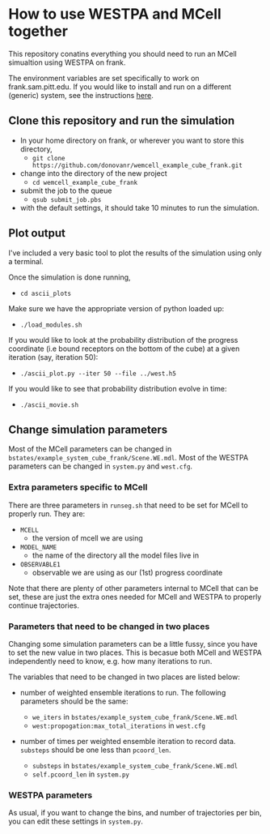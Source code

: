 # How to use WESTPA and MCell together

This repository conatins everything you should need to run an MCell simualtion using WESTPA on frank.

The environment variables are set specifically to work on frank.sam.pitt.edu.
If you would like to install and run on a different (generic) system, see the instructions [here](https://github.com/donovanr/wemcell_example_cube).

## Clone this repository and run the simulation

- In your home directory on frank, or wherever you want to store this directory,
   - `git clone https://github.com/donovanr/wemcell_example_cube_frank.git`
- change into the directory of the new project
   - `cd wemcell_example_cube_frank`
- submit the job to the queue
   - `qsub submit_job.pbs`
- with the default settings, it should take 10 minutes to run the simulation.

## Plot output

I've included a very basic tool to plot the results of the simulation using only a terminal.

Once the simulation is done running,
- `cd ascii_plots`

Make sure we have the appropriate version of python loaded up:
- `./load_modules.sh`

If you would like to look at the probability distribution of the progress coordinate (i.e bound receptors on the bottom of the cube) at a given iteration (say, iteration 50):
- `./ascii_plot.py --iter 50 --file ../west.h5`

If you would like to see that probability distribution evolve in time:
- `./ascii_movie.sh`


## Change simulation parameters

Most of the MCell parameters can be changed in `bstates/example_system_cube_frank/Scene.WE.mdl`. 
Most of the WESTPA parameters can be changed in `system.py` and `west.cfg`.

### Extra parameters specific to MCell

There are three parameters in `runseg.sh` that need to be set for MCell to properly run.
They are:
- `MCELL`
   - the version of mcell we are using
- `MODEL_NAME`
   - the name of the directory all the model files live in 
- `OBSERVABLE1`
   - observable we are using as our (1st) progress coordinate

Note that there are plenty of other parameters internal to MCell that can be set, these are just the extra ones needed for MCell and WESTPA to properly continue trajectories.

### Parameters that need to be changed in two places

Changing some simulation parameters can be a little fussy, since you have to set the new value in two places.
This is becasue both MCell and WESTPA independently need to know, e.g. how many iterations to run.

The variables that need to be changed in two places are listed below:

- number of weighted ensemble iterations to run. The following parameters should be the same:
   - `we_iters` in `bstates/example_system_cube_frank/Scene.WE.mdl`
   - `west:propogation:max_total_iterations` in `west.cfg`

- number of times per weighted ensemble iteration to record data. `substeps` should be one less than `pcoord_len`.
   - `substeps` in `bstates/example_system_cube_frank/Scene.WE.mdl`
   - `self.pcoord_len` in `system.py`

### WESTPA parameters

As usual, if you want to change the bins, and number of trajectories per bin, you can edit these settings in `system.py`.
